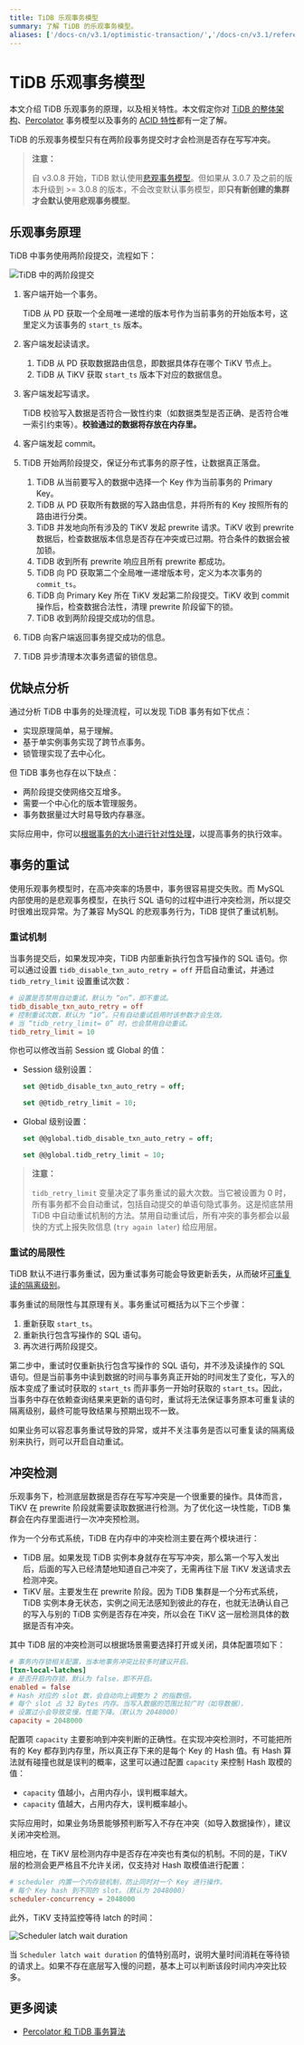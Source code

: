 ```yaml
---
title: TiDB 乐观事务模型
summary: 了解 TiDB 的乐观事务模型。
aliases: ['/docs-cn/v3.1/optimistic-transaction/','/docs-cn/v3.1/reference/transactions/transaction-optimistic/','/docs-cn/v3.1/reference/transactions/transaction-model/']
---
```


# TiDB 乐观事务模型

本文介绍 TiDB 乐观事务的原理，以及相关特性。本文假定你对 [TiDB 的整体架构](/architecture.md)、[Percolator](https://www.usenix.org/legacy/event/osdi10/tech/full_papers/Peng.pdf) 事务模型以及事务的 [ACID 特性](/glossary.md#acid)都有一定了解。

TiDB 的乐观事务模型只有在两阶段事务提交时才会检测是否存在写写冲突。

> **注意：**
>
> 自 v3.0.8 开始，TiDB 默认使用[悲观事务模型](/pessimistic-transaction.md)。但如果从 3.0.7 及之前的版本升级到 >= 3.0.8 的版本，不会改变默认事务模型，即**只有新创建的集群才会默认使用悲观事务模型**。

## 乐观事务原理

TiDB 中事务使用两阶段提交，流程如下：

![TiDB 中的两阶段提交](https://download.pingcap.com/images/docs-cn/2pc-in-tidb.png)

1. 客户端开始一个事务。

    TiDB 从 PD 获取一个全局唯一递增的版本号作为当前事务的开始版本号，这里定义为该事务的 `start_ts` 版本。

2. 客户端发起读请求。

    1. TiDB 从 PD 获取数据路由信息，即数据具体存在哪个 TiKV 节点上。
    2. TiDB 从 TiKV 获取 `start_ts` 版本下对应的数据信息。

3. 客户端发起写请求。

    TiDB 校验写入数据是否符合一致性约束（如数据类型是否正确、是否符合唯一索引约束等）。**校验通过的数据将存放在内存里。**

4. 客户端发起 commit。

5. TiDB 开始两阶段提交，保证分布式事务的原子性，让数据真正落盘。

    1. TiDB 从当前要写入的数据中选择一个 Key 作为当前事务的 Primary Key。
    2. TiDB 从 PD 获取所有数据的写入路由信息，并将所有的 Key 按照所有的路由进行分类。
    3. TiDB 并发地向所有涉及的 TiKV 发起 prewrite 请求。TiKV 收到 prewrite 数据后，检查数据版本信息是否存在冲突或已过期。符合条件的数据会被加锁。
    4. TiDB 收到所有 prewrite 响应且所有 prewrite 都成功。
    5. TiDB 向 PD 获取第二个全局唯一递增版本号，定义为本次事务的 `commit_ts`。
    6. TiDB 向 Primary Key 所在 TiKV 发起第二阶段提交。TiKV 收到 commit 操作后，检查数据合法性，清理 prewrite 阶段留下的锁。
    7. TiDB 收到两阶段提交成功的信息。

6. TiDB 向客户端返回事务提交成功的信息。

7. TiDB 异步清理本次事务遗留的锁信息。

## 优缺点分析

通过分析 TiDB 中事务的处理流程，可以发现 TiDB 事务有如下优点：

* 实现原理简单，易于理解。
* 基于单实例事务实现了跨节点事务。
* 锁管理实现了去中心化。

但 TiDB 事务也存在以下缺点：

* 两阶段提交使网络交互增多。
* 需要一个中心化的版本管理服务。
* 事务数据量过大时易导致内存暴涨。

实际应用中，你可以[根据事务的大小进行针对性处理](/transaction-overview.md#事务大小)，以提高事务的执行效率。

## 事务的重试

使用乐观事务模型时，在高冲突率的场景中，事务很容易提交失败。而 MySQL 内部使用的是悲观事务模型，在执行 SQL 语句的过程中进行冲突检测，所以提交时很难出现异常。为了兼容 MySQL 的悲观事务行为，TiDB 提供了重试机制。

### 重试机制

当事务提交后，如果发现冲突，TiDB 内部重新执行包含写操作的 SQL 语句。你可以通过设置 `tidb_disable_txn_auto_retry = off` 开启自动重试，并通过 `tidb_retry_limit` 设置重试次数：

```toml
# 设置是否禁用自动重试，默认为 “on”，即不重试。
tidb_disable_txn_auto_retry = off
# 控制重试次数，默认为 “10”。只有自动重试启用时该参数才会生效。
# 当 “tidb_retry_limit= 0” 时，也会禁用自动重试。
tidb_retry_limit = 10
```

你也可以修改当前 Session 或 Global 的值：

- Session 级别设置：

    
    ```sql
    set @@tidb_disable_txn_auto_retry = off;
    ```

    
    ```sql
    set @@tidb_retry_limit = 10;
    ```

- Global 级别设置：

    
    ```sql
    set @@global.tidb_disable_txn_auto_retry = off;
    ```

    
    ```sql
    set @@global.tidb_retry_limit = 10;
    ```

> **注意：**
>
> `tidb_retry_limit` 变量决定了事务重试的最大次数。当它被设置为 0 时，所有事务都不会自动重试，包括自动提交的单语句隐式事务。这是彻底禁用 TiDB 中自动重试机制的方法。禁用自动重试后，所有冲突的事务都会以最快的方式上报失败信息 (`try again later`) 给应用层。

### 重试的局限性

TiDB 默认不进行事务重试，因为重试事务可能会导致更新丢失，从而破坏[可重复读的隔离级别](/transaction-isolation-levels.md)。

事务重试的局限性与其原理有关。事务重试可概括为以下三个步骤：

1. 重新获取 `start_ts`。
2. 重新执行包含写操作的 SQL 语句。
3. 再次进行两阶段提交。

第二步中，重试时仅重新执行包含写操作的 SQL 语句，并不涉及读操作的 SQL 语句。但是当前事务中读到数据的时间与事务真正开始的时间发生了变化，写入的版本变成了重试时获取的 `start_ts` 而非事务一开始时获取的 `start_ts`。因此，当事务中存在依赖查询结果来更新的语句时，重试将无法保证事务原本可重复读的隔离级别，最终可能导致结果与预期出现不一致。

如果业务可以容忍事务重试导致的异常，或并不关注事务是否以可重复读的隔离级别来执行，则可以开启自动重试。

## 冲突检测

乐观事务下，检测底层数据是否存在写写冲突是一个很重要的操作。具体而言，TiKV 在 prewrite 阶段就需要读取数据进行检测。为了优化这一块性能，TiDB 集群会在内存里面进行一次冲突预检测。

作为一个分布式系统，TiDB 在内存中的冲突检测主要在两个模块进行：

- TiDB 层。如果发现 TiDB 实例本身就存在写写冲突，那么第一个写入发出后，后面的写入已经清楚地知道自己冲突了，无需再往下层 TiKV 发送请求去检测冲突。
- TiKV 层。主要发生在 prewrite 阶段。因为 TiDB 集群是一个分布式系统，TiDB 实例本身无状态，实例之间无法感知到彼此的存在，也就无法确认自己的写入与别的 TiDB 实例是否存在冲突，所以会在 TiKV 这一层检测具体的数据是否有冲突。

其中 TiDB 层的冲突检测可以根据场景需要选择打开或关闭，具体配置项如下：

```toml
# 事务内存锁相关配置，当本地事务冲突比较多时建议开启。
[txn-local-latches]
# 是否开启内存锁，默认为 false，即不开启。
enabled = false
# Hash 对应的 slot 数，会自动向上调整为 2 的指数倍。
# 每个 slot 占 32 Bytes 内存。当写入数据的范围比较广时（如导数据），
# 设置过小会导致变慢，性能下降。（默认为 2048000）
capacity = 2048000
```

配置项 `capacity` 主要影响到冲突判断的正确性。在实现冲突检测时，不可能把所有的 Key 都存到内存里，所以真正存下来的是每个 Key 的 Hash 值。有 Hash 算法就有碰撞也就是误判的概率，这里可以通过配置 `capacity` 来控制 Hash 取模的值：

* `capacity` 值越小，占用内存小，误判概率越大。
* `capacity` 值越大，占用内存大，误判概率越小。

实际应用时，如果业务场景能够预判断写入不存在冲突（如导入数据操作），建议关闭冲突检测。

相应地，在 TiKV 层检测内存中是否存在冲突也有类似的机制。不同的是，TiKV 层的检测会更严格且不允许关闭，仅支持对 Hash 取模值进行配置：

```toml
# scheduler 内置一个内存锁机制，防止同时对一个 Key 进行操作。
# 每个 Key hash 到不同的 slot。（默认为 2048000）
scheduler-concurrency = 2048000
```

此外，TiKV 支持监控等待 latch 的时间：

![Scheduler latch wait duration](https://download.pingcap.com/images/docs-cn/optimistic-transaction-metric.png)

当 `Scheduler latch wait duration` 的值特别高时，说明大量时间消耗在等待锁的请求上。如果不存在底层写入慢的问题，基本上可以判断该段时间内冲突比较多。

## 更多阅读

- [Percolator 和 TiDB 事务算法](https://pingcap.com/blog-cn/percolator-and-txn/)

